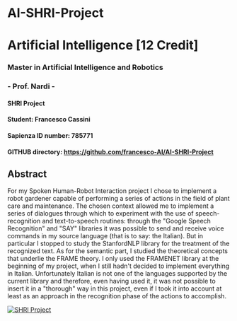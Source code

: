 # AI-SHRI-Project

# Artificial Intelligence [12 Credit] 
### Master in Artificial Intelligence and Robotics
### - Prof. Nardi -

#### SHRI Project
#### Student: Francesco Cassini
#### Sapienza ID number: 785771
#### GITHUB directory:  https://github.com/francesco-AI/AI-SHRI-Project


## Abstract

For my Spoken Human-Robot Interaction project I chose to implement a robot gardener capable of performing a series of actions in the field of plant care and maintenance.
The chosen context allowed me to implement a series of dialogues through which to experiment with the use of speech-recognition and text-to-speech routines: through the "Google Speech Recognition" and "SAY" libraries it was possible to send and receive voice commands in my source language (that is to say: the Italian).
But in particular I stopped to study the StanfordNLP library for the treatment of the recognized text.
As for the semantic part, I studied the theoretical concepts that underlie the FRAME theory. I only used the FRAMENET library at the beginning of my project, when I still hadn't decided to implement everything in Italian.
Unfortunately Italian is not one of the languages supported by the current library and therefore, even having used it, it was not possible to insert it in a "thorough" way in this project, even if I took it into account at least as an approach in the recognition phase of the actions to accomplish.

[![SHRI Project](http://4.bp.blogspot.com/-f1s6JyTD-_U/XlZ8jbCuJXI/AAAAAAAACZ8/3ZUEiQpTgowyV9PCGF3r-mWc0Ixzp_SuACK4BGAYYCw/s320/youtube.png)](http://www.youtube.com/watch?v=uMJM04BZlOY)
